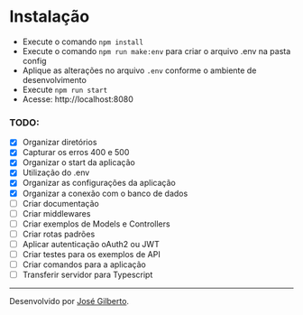 
# Instalação

* Execute o comando `npm install`
* Execute o comando `npm run make:env` para criar o arquivo .env na pasta config
* Aplique as alterações no arquivo `.env` conforme o ambiente de desenvolvimento
* Execute `npm run start`
* Acesse: http://localhost:8080

### TODO:

* [x] Organizar diretórios  
* [x] Capturar os erros 400 e 500  
* [x] Organizar o start da aplicação
* [x] Utilização do .env
* [x] Organizar as configurações da aplicação
* [x] Organizar a conexão com o banco de dados
* [ ] Criar documentação
* [ ] Criar middlewares
* [ ] Criar exemplos de Models e Controllers
* [ ] Criar rotas padrões
* [ ] Aplicar autenticação oAuth2 ou JWT
* [ ] Criar testes para os exemplos de API
* [ ] Criar comandos para a aplicação
* [ ] Transferir servidor para Typescript

---
Desenvolvido por [José Gilberto](https://github.com/jose-gilberto).
